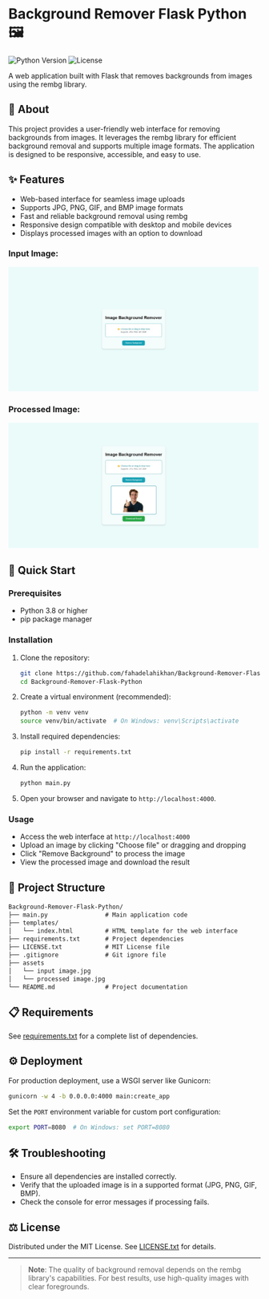 # Background Remover Flask Python 🖼️

![Python Version](https://img.shields.io/badge/python-3.8%2B-blue)
![License](https://img.shields.io/badge/license-MIT-green)

A web application built with Flask that removes backgrounds from images using the rembg library.

## 📜 About
This project provides a user-friendly web interface for removing backgrounds from images. It leverages the rembg library for efficient background removal and supports multiple image formats. The application is designed to be responsive, accessible, and easy to use.

## ✨ Features
- Web-based interface for seamless image uploads
- Supports JPG, PNG, GIF, and BMP image formats
- Fast and reliable background removal using rembg
- Responsive design compatible with desktop and mobile devices
- Displays processed images with an option to download

### Input Image:
<img src="assets/input%20image.jpg" alt="Input Image" width="500">

### Processed Image:
<img src="assets/processed%20image.jpg" alt="Processed Image" width="500">

## 🚀 Quick Start

### Prerequisites
- Python 3.8 or higher
- pip package manager

### Installation
1. Clone the repository:
   ```bash
   git clone https://github.com/fahadelahikhan/Background-Remover-Flask-Python.git
   cd Background-Remover-Flask-Python
   ```

2. Create a virtual environment (recommended):
   ```bash
   python -m venv venv
   source venv/bin/activate  # On Windows: venv\Scripts\activate
   ```

3. Install required dependencies:
   ```bash
   pip install -r requirements.txt
   ```

4. Run the application:
   ```bash
   python main.py
   ```

5. Open your browser and navigate to `http://localhost:4000`.

### Usage
- Access the web interface at `http://localhost:4000`
- Upload an image by clicking "Choose file" or dragging and dropping
- Click "Remove Background" to process the image
- View the processed image and download the result

## 📖 Project Structure
```
Background-Remover-Flask-Python/
├── main.py                # Main application code
├── templates/
│   └── index.html         # HTML template for the web interface
├── requirements.txt       # Project dependencies
├── LICENSE.txt            # MIT License file
├── .gitignore             # Git ignore file
├── assets
│   └── input image.jpg
│   └── processed image.jpg
└── README.md              # Project documentation
```

## 📋 Requirements
See [requirements.txt](requirements.txt) for a complete list of dependencies.

## ⚙️ Deployment
For production deployment, use a WSGI server like Gunicorn:
```bash
gunicorn -w 4 -b 0.0.0.0:4000 main:create_app
```

Set the `PORT` environment variable for custom port configuration:
```bash
export PORT=8080  # On Windows: set PORT=8080
```

## 🛠️ Troubleshooting
- Ensure all dependencies are installed correctly.
- Verify that the uploaded image is in a supported format (JPG, PNG, GIF, BMP).
- Check the console for error messages if processing fails.

## ⚖️ License
Distributed under the MIT License. See [LICENSE.txt](LICENSE.txt) for details.

---

> **Note**: The quality of background removal depends on the rembg library's capabilities. For best results, use high-quality images with clear foregrounds.